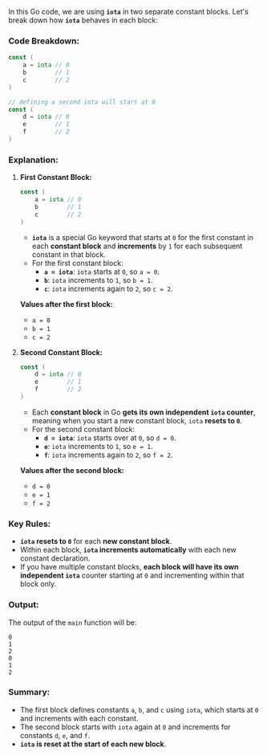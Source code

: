 In this Go code, we are using **`iota`** in two separate constant blocks. Let's break down how **`iota`** behaves in each block:

### Code Breakdown:

```go
const (
	a = iota // 0
	b        // 1
	c        // 2
)

// defining a second iota will start at 0
const (
	d = iota // 0
	e        // 1
	f        // 2
)
```

### Explanation:

1. **First Constant Block:**
   ```go
   const (
       a = iota // 0
       b        // 1
       c        // 2
   )
   ```
   - **`iota`** is a special Go keyword that starts at `0` for the first constant in each **constant block** and **increments** by `1` for each subsequent constant in that block.
   - For the first constant block:
     - **`a = iota`**: `iota` starts at `0`, so `a = 0`.
     - **`b`**: `iota` increments to `1`, so `b = 1`.
     - **`c`**: `iota` increments again to `2`, so `c = 2`.
   
   **Values after the first block:**
   - `a = 0`
   - `b = 1`
   - `c = 2`

2. **Second Constant Block:**
   ```go
   const (
       d = iota // 0
       e        // 1
       f        // 2
   )
   ```
   - Each **constant block** in Go **gets its own independent `iota` counter**, meaning when you start a new constant block, `iota` **resets to `0`**.
   - For the second constant block:
     - **`d = iota`**: `iota` starts over at `0`, so `d = 0`.
     - **`e`**: `iota` increments to `1`, so `e = 1`.
     - **`f`**: `iota` increments again to `2`, so `f = 2`.

   **Values after the second block:**
   - `d = 0`
   - `e = 1`
   - `f = 2`

### Key Rules:
- **`iota` resets to `0`** for each **new constant block**.
- Within each block, **`iota` increments automatically** with each new constant declaration.
- If you have multiple constant blocks, **each block will have its own independent `iota`** counter starting at `0` and incrementing within that block only.

### Output:
The output of the `main` function will be:

```
0
1
2
0
1
2
```

### Summary:
- The first block defines constants `a`, `b`, and `c` using `iota`, which starts at `0` and increments with each constant.
- The second block starts with `iota` again at `0` and increments for constants `d`, `e`, and `f`.
- **`iota` is reset at the start of each new block**.